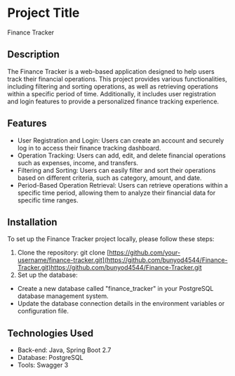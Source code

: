 # Project Title

Finance Tracker

## Description

The Finance Tracker is a web-based application designed to help users track their financial operations. This project provides various functionalities, including filtering and sorting operations, as well as retrieving operations within a specific period of time. Additionally, it includes user registration and login features to provide a personalized finance tracking experience.

## Features

- User Registration and Login: Users can create an account and securely log in to access their finance tracking dashboard.
- Operation Tracking: Users can add, edit, and delete financial operations such as expenses, income, and transfers.
- Filtering and Sorting: Users can easily filter and sort their operations based on different criteria, such as category, amount, and date.
- Period-Based Operation Retrieval: Users can retrieve operations within a specific time period, allowing them to analyze their financial data for specific time ranges.

## Installation

To set up the Finance Tracker project locally, please follow these steps:

1. Clone the repository:
   git clone [https://github.com/your-username/finance-tracker.git](https://github.com/bunyod4544/Finance-Tracker.git)https://github.com/bunyod4544/Finance-Tracker.git
2. Set up the database:

- Create a new database called "finance_tracker" in your PostgreSQL database management system.
- Update the database connection details in the environment variables or configuration file.

## Technologies Used

- Back-end: Java, Spring Boot 2.7
- Database: PostgreSQL
- Tools: Swagger 3
